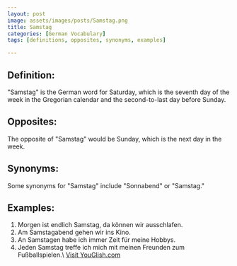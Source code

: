 ```yaml
---
layout: post
image: assets/images/posts/Samstag.png
title: Samstag
categories: [German Vocabulary]
tags: [definitions, opposites, synonyms, examples]

---
```


## Definition:

"Samstag" is the German word for Saturday, which is the seventh day of the week in the Gregorian calendar and the second-to-last day before Sunday.

## Opposites:

The opposite of "Samstag" would be Sunday, which is the next day in the week.

## Synonyms:

Some synonyms for "Samstag" include "Sonnabend" or "Sams­tag."

## Examples:

1. Morgen ist endlich Samstag, da können wir ausschlafen.
2. Am Samstagabend gehen wir ins Kino.
3. An Samstagen habe ich immer Zeit für meine Hobbys.
4. Jeden Samstag treffe ich mich mit meinen Freunden zum Fußballspielen.\ <a id="yg-widget-0" class="youglish-widget" data-query="Samstag" data-lang="german" data-components="8412" data-auto-start="0" data-bkg-color="theme_light" data-title="How%20to%20pronounce%20Samstag%20in%20German"  rel="nofollow" href="https://youglish.com">Visit YouGlish.com</a><script async src="https://youglish.com/public/emb/widget.js" charset="utf-8"></script>